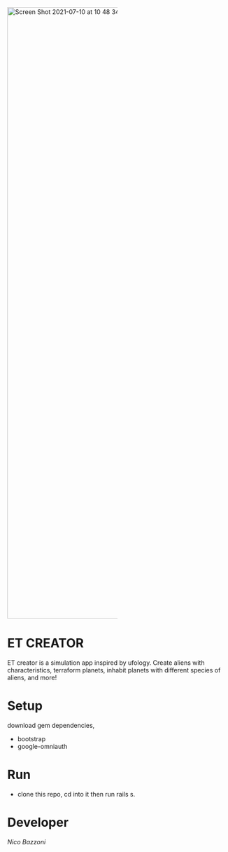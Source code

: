 

<img width="1395" alt="Screen Shot 2021-07-10 at 10 48 34 PM" src="https://user-images.githubusercontent.com/73714925/125181294-81fa2180-e1d1-11eb-9f2e-08b4832e3de2.png" style="max-width:50%;">

# ET CREATOR
ET creator is a simulation app inspired by ufology. Create aliens with characteristics, terraform planets, inhabit planets with different species of aliens, and more!  

# Setup
download gem dependencies,
* bootstrap 
* google-omniauth 

# Run
* clone this repo, cd into it then run rails s. 

# Developer
*Nico Bazzoni*

